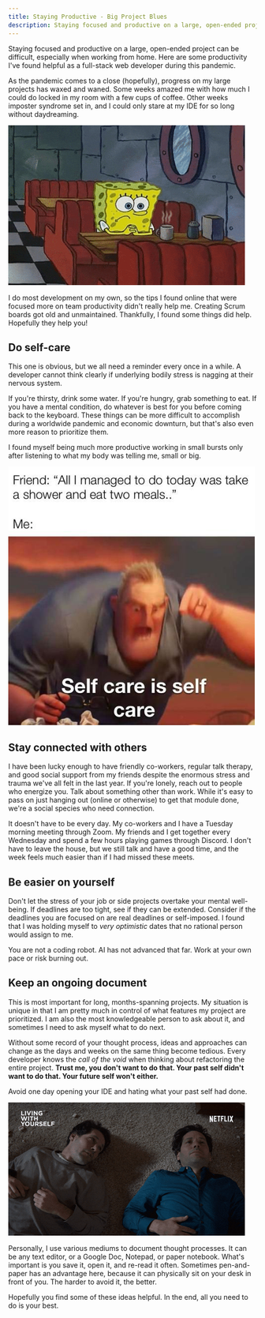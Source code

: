 ```yaml
---
title: Staying Productive - Big Project Blues
description: Staying focused and productive on a large, open-ended project can be difficult, especially when working from home. Here are some things I've found helpful during this pandemic.
---
```


Staying focused and productive on a large, open-ended project can be difficult, 
especially when working from home. Here are some productivity I've found helpful 
as a full-stack web developer during this pandemic.

As the pandemic comes to a close (hopefully), progress on my large projects 
has waxed and waned. Some weeks amazed me with how much I could do locked
in my room with a few cups of coffee. Other weeks imposter syndrome set in,
and I could only stare at my IDE for so long without daydreaming.

![Spongebob waits for inspiration](/spongebob-coffee.gif)

I do most development on my own, so the tips I found online that were focused
more on team productivity didn't really help me. Creating Scrum boards got old
and unmaintained. Thankfully, I found some things did help. Hopefully they help you!

## Do self-care
This one is obvious, but we all need a reminder every once in a while. 
A developer cannot think clearly if underlying bodily 
stress is nagging at their nervous system.

If you're thirsty, drink some water.
If you're hungry, grab something to eat. If you have a mental condition, do
whatever is best for you before coming back to the keyboard. These things can 
be more difficult to accomplish during a worldwide pandemic and economic
downturn, but that's also even more reason to prioritize them.

I found myself being much more productive working in small bursts only after
listening to what my body was telling me, small or big.

![Self care is self care](/self-care.png)

## Stay connected with others
I have been lucky enough to have friendly co-workers, regular talk therapy, and good social 
support from my friends despite the enormous stress and trauma we've all felt in the last year. 
If you're lonely, reach out to people who energize you. Talk about something other than work. 
While it's easy to pass on just hanging out (online or otherwise) to get that module done, 
we're a social species who need connection.

It doesn't have to be every day. My co-workers and I have a Tuesday morning meeting through Zoom. 
My friends and I get together every Wednesday and spend a few hours playing games through Discord. 
I don't have to leave the house, but we still talk and have a good time, and the week feels much
easier than if I had missed these meets.

## Be easier on yourself
Don't let the stress of your job or side projects overtake your mental well-being. If deadlines are too tight,
see if they can be extended. Consider if the deadlines you are focused on are real deadlines or self-imposed. 
I found that I was holding myself to *very optimistic* dates that no rational person would assign to me.

You are not a coding robot. AI has not advanced that far. Work at your own pace or risk burning out.

## Keep an ongoing document
This is most important for long, months-spanning projects. My situation is unique in that I am pretty much in
control of what features my project are prioritized. I am also the most knowledgeable person to ask about it,
and sometimes I need to ask myself what to do next.

Without some record of your thought process, ideas and approaches can change as the days and weeks on the same
thing become tedious.
Every developer knows the *call of the void* when thinking about refactoring the entire project. 
**Trust me, you don't want to do that. Your past self didn't want to do that. Your future self won't either.**

Avoid one day opening your IDE and hating what your past self had done.

![Living with yourself](/rudd-yourself.gif)

Personally, I use various mediums to document thought processes. It can be any text editor, or a Google Doc, Notepad,
or paper notebook. What's important is you save it, open it, and re-read it often. Sometimes pen-and-paper has an
advantage here, because it can physically sit on your desk in front of you. The harder to avoid it, the better.

Hopefully you find some of these ideas helpful. In the end, all you need to do is your best.
